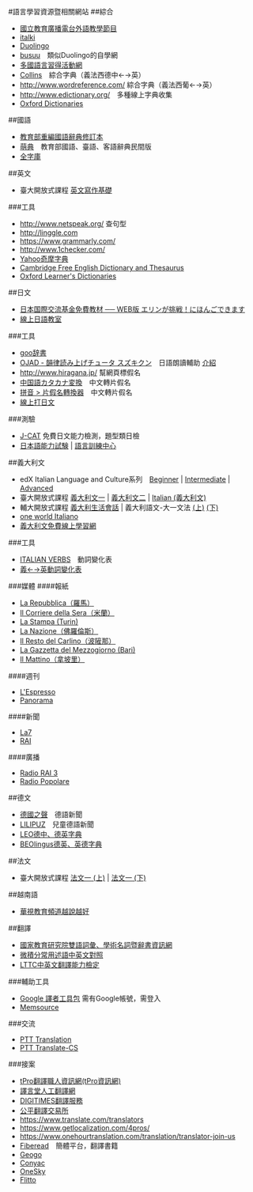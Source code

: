 #語言學習資源暨相關網站
##綜合
* [國立教育廣播電台外語教學節目](http://digitweb.ner.gov.tw/bin/home.php)
* [italki](http://www.italki.com/)
* [Duolingo](https://www.duolingo.com/)
* [busuu](https://www.busuu.com/start/zh/)　類似Duolingo的自學網 
* [多國語言習得活動網](http://polyglot.tw)
* [Collins](http://www.collinsdictionary.com/)　綜合字典（義法西德中←→英）
* <http://www.wordreference.com/> 綜合字典（義法西葡←→英）
* <http://www.edictionary.org/>　多種線上字典收集
* [Oxford Dictionaries](http://www.oxforddictionaries.com/)

##國語
* [教育部重編國語辭典修訂本](http://dict.revised.moe.edu.tw/cbdic/index.html)
* [萌典](https://www.moedict.tw/)　教育部國語、臺語、客語辭典民間版
* [全字庫](http://www.cns11643.gov.tw/AIDB/welcome.do)

##英文
* 臺大開放式課程 [英文寫作基礎](http://ocw.aca.ntu.edu.tw/ntu-ocw/index.php/ocw/cou/102S212)

###工具
* <http://www.netspeak.org/> 查句型
* <http://linggle.com>
* <https://www.grammarly.com/>
* <http://www.1checker.com/>
* [Yahoo奇摩字典](https://tw.dictionary.yahoo.com/)
* [Cambridge Free English Dictionary and Thesaurus](http://dictionary.cambridge.org/)
* [Oxford Learner's Dictionaries](http://www.oxfordlearnersdictionaries.com/)

##日文
* [日本国際交流基金免費教材 ── WEB版 エリンが挑戦！にほんごできます](https://www.erin.ne.jp/jp/)
* [線上日語教室](http://www.linguist.com.tw/JAPClass/)

###工具
* [goo辞書](http://dictionary.goo.ne.jp/)
* [OJAD - 韻律読み上げチュータ スズキクン](http://www.gavo.t.u-tokyo.ac.jp/ojad/jpn/phrasing/index)　日語朗讀輔助 [介紹](https://www.cool3c.com/article/100767)
* <http://www.hiragana.jp/> 幫網頁標假名
* [中国語カタカナ変換](http://dokochina.com/katakana.php)　中文轉片假名
* [拼音 > 片假名轉換器](http://www.hipenpal.com/tool/chinese_simplified_and_traditional_characters_pinyin_to_katakana_converter_in_traditional_chinese.php)　中文轉片假名
* [線上打日文](http://www.lexilogos.com/keyboard/japanese.php)

###測驗
* [J-CAT](http://www.j-cat.org/) 免費日文能力檢測，題型類日檢  
* [日本語能力試験](http://www.jlpt.jp/) | [語言訓練中心](https://reg.lttc.org.tw/JLPT/index.aspx)

##義大利文
* edX Italian Language and Culture系列　[Beginner](https://www.edx.org/course/italian-language-culture-advanced-wellesleyx-italian1x) | [Intermediate](https://www.edx.org/course/italian-language-culture-intermediate-wellesleyx-italian2x) | [Advanced](https://www.edx.org/course/italian-language-culture-advanced-wellesleyx-italian3x)
* 臺大開放式課程 [義大利文一](http://ocw.aca.ntu.edu.tw/ntu-ocw/index.php/ocw/cou/103S103) | [義大利文二](http://ocw.aca.ntu.edu.tw/ntu-ocw/index.php/ocw/cou/101S118) | [Italian (義大利文)](http://ocw.aca.ntu.edu.tw/ntu-ocw/index.php/ocw/cou/100S203)  
* 輔大開放式課程 [義大利生活會話](http://ocw.fju.edu.tw/course/view.php?id=134) | 義大利語文-大一文法 [(上)](http://ocw.fju.edu.tw/course/view.php?id=132) [(下)](http://ocw.fju.edu.tw/course/view.php?id=133)
* [one world Italiano](http://www.oneworlditaliano.com/)  
* [義大利文免費線上學習網](http://italiano.oggi.tw/)

###工具
* [ITALIAN VERBS](http://www.italian-verbs.com/italian-verbs.htm)　動詞變化表
* [義←→英動詞變化表](http://conjit.cactus2000.de/index.en.php)

###媒體
####報紙
* [La Repubblica（羅馬）](http://www.repubblica.it/)
* [Il Corriere della Sera（米蘭）](http://www.corriere.it/)
* [La Stampa (Turin)](http://www.lastampa.it/)
* [La Nazione（佛羅倫斯）](http://www.lanazione.it/)
* [Il Resto del Carlino（波隡那）](http://www.ilrestodelcarlino.it/)
* [La Gazzetta del Mezzogiorno (Bari)](http://www.lagazzettadelmezzogiorno.it/)
* [Il Mattino（拿坡里）](http://www.ilmattino.it/)

####週刊
* [L'Espresso](http://espresso.repubblica.it/)
* [Panorama](http://www.panorama.it/)

####新聞
* [La7](http://www.la7.it/)
* [RAI](http://www.rai.it/)

####廣播
* [Radio RAI 3](http://www.radio3.rai.it)
* [Radio Popolare](http://www.radiopopolare.it/)


##德文
* [德國之聲](http://www.dw.de/dw/0,,9077,00.html)　德語新聞
* [LILIPUZ](http://www.lilipuz.de/)　兒童德語新聞
* [LEO德中、德英字典](http://dict.leo.org/chde?lp=chde&lang=de)  
* [BEOlingus德英、英德字典](http://dict.tu-chemnitz.de/de-en/lists/111alpha.html)  

##法文
* 臺大開放式課程 [法文一 (上)](http://ocw.aca.ntu.edu.tw/ntu-ocw/index.php/ocw/cou/101S103) | [法文一 (下)](http://ocw.aca.ntu.edu.tw/ntu-ocw/index.php/ocw/cou/100S206)

##越南語
* [華視教育頻道越說越好](http://blog.xuite.net/phyllistran/tiengviet/62113072)  

##翻譯
* [國家教育研究院雙語詞彙、學術名詞暨辭書資訊網](http://terms.naer.edu.tw/)
* [微積分常用述語中英文對照](http://calculus.nctu.edu.tw/resource/riki.php?id=letter-Chinese&CID=4)
* [LTTC中英文翻譯能力檢定](https://www.lttc.ntu.edu.tw/tran_news.aspx)

###輔助工具
* [Google 譯者工具包](https://translate.google.com/toolkit/) 需有Google帳號，需登入
* [Memsource](https://www.memsource.com/en)

###交流
* [PTT Translation](https://www.ptt.cc/bbs/Translation/)
* [PTT Translate-CS](https://www.ptt.cc/bbs/Translate-CS/index.html)

###接案
* [tPro翻譯職人資訊網(tPro資訊網)](http://www.tpro.ebiz.tw/index.php)
* [譯言堂人工翻譯網](http://www.mytrans.com.tw/TChBpTranslate/)
* [DIGITIMES翻譯服務](http://transproject.digitimes.com/)
* [公平翻譯交易所](https://www.meetthetranslators.com/)
* <https://www.translate.com/translators>
* <https://www.getlocalization.com/4pros/>
* <https://www.onehourtranslation.com/translation/translator-join-us>
* [Fiberead](http://fiberead.com/)　簡體平台，翻譯書籍
* [Geogo](http://gengo.com/)
* [Conyac](https://conyac.cc/zh-tw/translators)
* [OneSky](https://translator.oneskyapp.com/sign-up)
* [Flitto](https://www.flitto.com)
